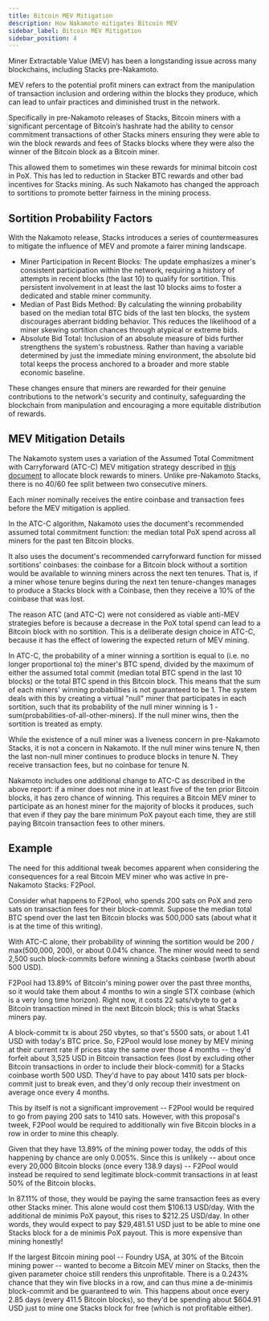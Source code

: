 ```yaml
---
title: Bitcoin MEV Mitigation
description: How Nakamoto mitigates Bitcoin MEV
sidebar_label: Bitcoin MEV Mitigation
sidebar_position: 4
---
```


Miner Extractable Value (MEV) has been a longstanding issue across many blockchains, including Stacks pre-Nakamoto.

MEV refers to the potential profit miners can extract from the manipulation of transaction inclusion and ordering within the blocks they produce, which can lead to unfair practices and diminished trust in the network.

Specifically in pre-Nakamoto releases of Stacks, Bitcoin miners with a significant percentage of Bitcoin’s hashrate had the ability to censor commitment transactions of other Stacks miners ensuring they were able to win the block rewards and fees of Stacks blocks where they were also the winner of the Bitcoin block as a Bitcoin miner.

This allowed them to sometimes win these rewards for minimal bitcoin cost in PoX. This has led to reduction in Stacker BTC rewards and other bad incentives for Stacks mining. As such Nakamoto has changed the approach to sortitions to promote better fairness in the mining process.

## Sortition Probability Factors

With the Nakamoto release, Stacks introduces a series of countermeasures to mitigate the influence of MEV and promote a fairer mining landscape.

- Miner Participation in Recent Blocks: The update emphasizes a miner's consistent participation within the network, requiring a history of attempts in recent blocks (the last 10) to qualify for sortition. This persistent involvement in at least the last 10 blocks aims to foster a dedicated and stable miner community.
- Median of Past Bids Method: By calculating the winning probability based on the median total BTC bids of the last ten blocks, the system discourages aberrant bidding behavior. This reduces the likelihood of a miner skewing sortition chances through atypical or extreme bids.
- Absolute Bid Total: Inclusion of an absolute measure of bids further strengthens the system's robustness. Rather than having a variable determined by just the immediate mining environment, the absolute bid total keeps the process anchored to a broader and more stable economic baseline.

These changes ensure that miners are rewarded for their genuine contributions to the network's security and continuity, safeguarding the blockchain from manipulation and encouraging a more equitable distribution of rewards.

## MEV Mitigation Details

The Nakamoto system uses a variation of the Assumed Total Commitment with Carryforward (ATC-C) MEV mitigation strategy described in [this document](https://forum.stacks.org/uploads/short-url/bqIX4EQ5Wgf2PH4UtiZHZBqJvYE.pdf) to allocate block rewards to miners. Unlike pre-Nakamoto Stacks, there is no 40/60 fee split between two consecutive miners.

Each miner nominally receives the entire coinbase and transaction fees before the MEV mitigation is applied.

In the ATC-C algorithm, Nakamoto uses the document's recommended assumed total commitment function: the median total PoX spend across all miners for the past ten Bitcoin blocks.

It also uses the document's recommended carryforward function for missed sortitions' coinbases: the coinbase for a Bitcoin block without a sortition would be available to winning miners across the next ten tenures. That is, if a miner whose tenure begins during the next ten tenure-changes manages to produce a Stacks block with a Coinbase, then they receive a 10% of the coinbase that was lost.

The reason ATC (and ATC-C) were not considered as viable anti-MEV strategies before is because a decrease in the PoX total spend can lead to a Bitcoin block with no sortition. This is a deliberate design choice in ATC-C, because it has the effect of lowering the expected return of MEV mining.

In ATC-C, the probability of a miner winning a sortition is equal to (i.e. no longer proportional to) the miner's BTC spend, divided by the maximum of either the assumed total commit (median total BTC spend in the last 10 blocks) or the total BTC spend in this Bitcoin block. This means that the sum of each miners' winning probabilities is not guaranteed to be 1. The system deals with this by creating a virtual "null" miner that participates in each sortition, such that its probability of the null miner winning is 1 - sum(probabilities-of-all-other-miners). If the null miner wins, then the sortition is treated as empty.

While the existence of a null miner was a liveness concern in pre-Nakamoto Stacks, it is not a concern in Nakamoto. If the null miner wins tenure N, then the last non-null miner continues to produce blocks in tenure N. They receive transaction fees, but no coinbase for tenure N.

Nakamoto includes one additional change to ATC-C as described in the above report: if a miner does not mine in at least five of the ten prior Bitcoin blocks, it has zero chance of winning. This requires a Bitcoin MEV miner to participate as an honest miner for the majority of blocks it produces, such that even if they pay the bare minimum PoX payout each time, they are still paying Bitcoin transaction fees to other miners.

## Example

The need for this additional tweak becomes apparent when considering the consequences for a real Bitcoin MEV miner who was active in pre-Nakamoto Stacks: F2Pool.

Consider what happens to F2Pool, who spends 200 sats on PoX and zero sats on transaction fees for their block-commit. Suppose the median total BTC spend over the last ten Bitcoin blocks was 500,000 sats (about what it is at the time of this writing).

With ATC-C alone, their probability of winning the sortition would be 200 / max(500,000, 200), or about 0.04% chance. The miner would need to send 2,500 such block-commits before winning a Stacks coinbase (worth about 500 USD).

F2Pool had 13.89% of Bitcoin's mining power over the past three months, so it would take them about 4 months to win a single STX coinbase (which is a very long time horizon). Right now, it costs 22 sats/vbyte to get a Bitcoin transaction mined in the next Bitcoin block; this is what Stacks miners pay.

A block-commit tx is about 250 vbytes, so that's 5500 sats, or about 1.41 USD with today's BTC price. So, F2Pool would lose money by MEV mining at their current rate if prices stay the same over those 4 months -- they'd forfeit about 3,525 USD in Bitcoin transaction fees (lost by excluding other Bitcoin transactions in order to include their block-commit) for a Stacks coinbase worth 500 USD. They'd have to pay about 1410 sats per block-commit just to break even, and they'd only recoup their investment on average once every 4 months.

This by itself is not a significant improvement -- F2Pool would be required to go from paying 200 sats to 1410 sats. However, with this proposal's tweek, F2Pool would be required to additionally win five Bitcoin blocks in a row in order to mine this cheaply.

Given that they have 13.89% of the mining power today, the odds of this happening by chance are only 0.005%. Since this is unlikely -- about once every 20,000 Bitcoin blocks (once every 138.9 days) -- F2Pool would instead be required to send legitimate block-commit transactions in at least 50% of the Bitcoin blocks.

In 87.11% of those, they would be paying the same transaction fees as every other Stacks miner. This alone would cost them $106.13 USD/day. With the additional de minimis PoX payout, this rises to $212.25 USD/day. In other words, they would expect to pay $29,481.51 USD just to be able to mine one Stacks block for a de minimis PoX payout. This is more expensive than mining honestly!

If the largest Bitcoin mining pool -- Foundry USA, at 30% of the Bitcoin mining power -- wanted to become a Bitcoin MEV miner on Stacks, then the given parameter choice still renders this unprofitable. There is a 0.243% chance that they win five blocks in a row, and can thus mine a de-minimis block-commit and be guaranteed to win. This happens about once every 2.85 days (every 411.5 Bitcoin blocks), so they'd be spending about $604.91 USD just to mine one Stacks block for free (which is not profitable either).
